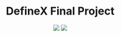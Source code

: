 <h1 align="center">
DefineX Final Project</h1>

<p align="center">
  <img src="https://img.shields.io/badge/-Kotlin-7ccce1?style=flat&logo=kotlin&logoColor=white">
  <img src="https://img.shields.io/badge/Spring_Boot-4285f4?style=flat&logo=springBoot&logoColor=white">
</p>
